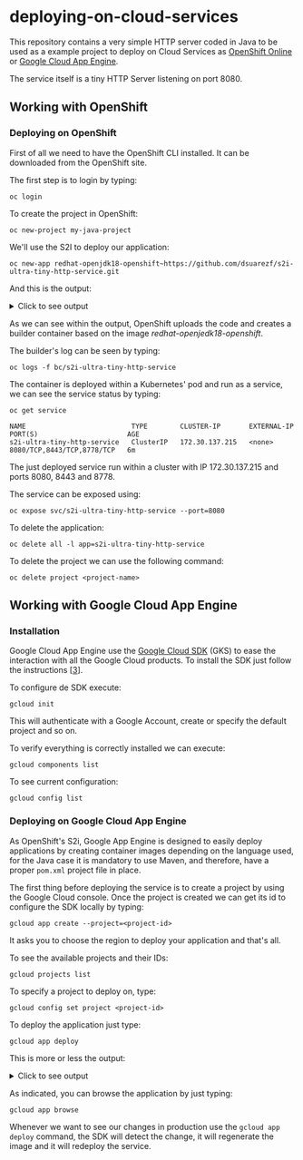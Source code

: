 # deploying-on-cloud-services

This repository contains a very simple HTTP server coded in Java to be used
as a example project to deploy on Cloud Services as [OpenShift Online] or
[Google Cloud App Engine].

The service itself is a tiny HTTP Server listening on port 8080.

## Working with OpenShift

### Deploying on OpenShift

First of all we need to have the OpenShift CLI installed. It can be downloaded
from the OpenShift site.

The first step is to login by typing:

    oc login

To create the project in OpenShift:

    oc new-project my-java-project

We'll use the S2I to deploy our application:

    oc new-app redhat-openjdk18-openshift~https://github.com/dsuarezf/s2i-ultra-tiny-http-service.git

And this is the output:

<details>

<summary>Click to see output</summary>

    --> Found image 5331d25 (4 months old) in image stream "openshift/redhat-openjdk18-openshift" under tag "latest" for "redhat-openjdk18-openshift"
    
        Java Applications
        -----------------
        Platform for building and running plain Java applications (fat-jar and flat classpath)
    
        Tags: builder, java
    
        * A source build using source code from https://github.com/dsuarezf/s2i-ultra-tiny-http-service.git will be created
          * The resulting image will be pushed to image stream "s2i-ultra-tiny-http-service:latest"
          * Use 'start-build' to trigger a new build
        * This image will be deployed in deployment config "s2i-ultra-tiny-http-service"
        * Ports 8080/tcp, 8443/tcp, 8778/tcp will be load balanced by service "s2i-ultra-tiny-http-service"
          * Other containers can access this service through the hostname "s2i-ultra-tiny-http-service"
    
    --> Creating resources ...
        imagestream "s2i-ultra-tiny-http-service" created
        buildconfig "s2i-ultra-tiny-http-service" created
        deploymentconfig "s2i-ultra-tiny-http-service" created
        service "s2i-ultra-tiny-http-service" created
    --> Success
        Build scheduled, use 'oc logs -f bc/s2i-ultra-tiny-http-service' to track its progress.
        Application is not exposed. You can expose services to the outside world by executing one or more of the commands below:
         'oc expose svc/s2i-ultra-tiny-http-service'
        Run 'oc status' to view your app.

</details>

As we can see within the output, OpenShift uploads the code and creates a builder
container based on the image *redhat-openjedk18-openshift*.

The builder's log can be seen by typing:

    oc logs -f bc/s2i-ultra-tiny-http-service

The container is deployed within a Kubernetes' pod and run as a service, we can
see the service status by typing:

    oc get service
    
    NAME                          TYPE        CLUSTER-IP       EXTERNAL-IP   PORT(S)                      AGE
    s2i-ultra-tiny-http-service   ClusterIP   172.30.137.215   <none>        8080/TCP,8443/TCP,8778/TCP   6m

The just deployed service run within a cluster with IP 172.30.137.215 and ports
8080, 8443 and 8778.

The service can be exposed using:

    oc expose svc/s2i-ultra-tiny-http-service --port=8080

To delete the application:

    oc delete all -l app=s2i-ultra-tiny-http-service

To delete the project we can use the following command:

    oc delete project <project-name>

## Working with Google Cloud App Engine

### Installation

Google Cloud App Engine use the [Google Cloud SDK] (GKS) to ease the interaction
with all the Google Cloud products. To install the SDK just follow the instructions
[[3]].

To configure de SDK execute:

    gcloud init

This will authenticate with a Google Account, create or specify the default project
and so on.

To verify everything is correctly installed we can execute:

    gcloud components list

To see current configuration:

    gcloud config list

### Deploying on Google Cloud App Engine

As OpenShift's S2i, Google App Engine is designed to easily deploy applications
by creating container images depending on the language used, for the Java case
it is mandatory to use Maven, and therefore, have a proper `pom.xml` project
file in place.

The first thing before deploying the service is to create a project by using the
Google Cloud console. Once the project is created we can get its id to configure
the SDK locally by typing:

    gcloud app create --project=<project-id>

It asks you to choose the region to deploy your application and that's all.

To see the available projects and their IDs:

    gcloud projects list

To specify a project to deploy on, type:

    gcloud config set project <project-id>

To deploy the application just type:

    gcloud app deploy

This is more or less the output:

<details>

<summary>Click to see output</summary>

    Services to deploy:

    descriptor:      [/home/dsuarez/projects/github/deploying-on-cloud-services/pom.xml]
    source:          [/home/dsuarez/projects/github/deploying-on-cloud-services]
    target project:  [java-app-307616]
    target service:  [default]
    target version:  [20210401t191429]
    target url:      [https://java-app-307616.ew.r.appspot.com]

    Do you want to continue (Y/n)?  Y

    Beginning deployment of service [default]...
    ╔════════════════════════════════════════════════════════════╗
    ╠═ Uploading 14 files to Google Cloud Storage               ═╣
    ╚════════════════════════════════════════════════════════════╝
    File upload done.
    Updating service [default]...done.                                                                          
    Setting traffic split for service [default]...done.                                                         
    Deployed service [default] to [https://java-app-307616.ew.r.appspot.com]

    You can stream logs from the command line by running:
    $ gcloud app logs tail -s default

    To view your application in the web browser run:
    $ gcloud app browse

</details>

As indicated, you can browse the application by just typing:

    gcloud app browse

Whenever we want to see our changes in production use the `gcloud app deploy`
command, the SDK will detect the change, it will regenerate the image and it
will redeploy the service.

[Google Cloud App Engine]: https://cloud.google.com/appengine
[Google Cloud SDK]: https://cloud.google.com/sdk
[Openshift Online]: https://cloud.redhat.com/openshift/
[1]: https://access.redhat.com/documentation/en-us/red_hat_jboss_middleware_for_openshift/3/html-single/red_hat_java_s2i_for_openshift/index
[2]: https://docs.openshift.com/container-platform/3.5/dev_guide/builds/build_inputs.html#source-secrets-ssh-key-authentication
[3]: https://cloud.google.com/sdk/docs/install